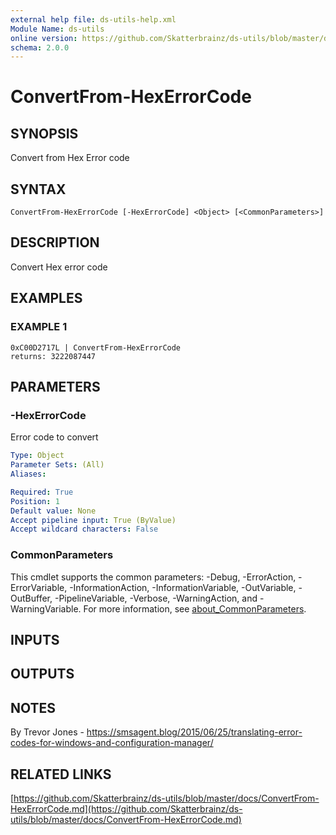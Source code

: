 ```yaml
---
external help file: ds-utils-help.xml
Module Name: ds-utils
online version: https://github.com/Skatterbrainz/ds-utils/blob/master/docs/ConvertFrom-HexErrorCode.md
schema: 2.0.0
---
```


# ConvertFrom-HexErrorCode

## SYNOPSIS
Convert from Hex Error code

## SYNTAX

```
ConvertFrom-HexErrorCode [-HexErrorCode] <Object> [<CommonParameters>]
```

## DESCRIPTION
Convert Hex error code

## EXAMPLES

### EXAMPLE 1
```
0xC00D2717L | ConvertFrom-HexErrorCode
returns: 3222087447
```

## PARAMETERS

### -HexErrorCode
Error code to convert

```yaml
Type: Object
Parameter Sets: (All)
Aliases:

Required: True
Position: 1
Default value: None
Accept pipeline input: True (ByValue)
Accept wildcard characters: False
```

### CommonParameters
This cmdlet supports the common parameters: -Debug, -ErrorAction, -ErrorVariable, -InformationAction, -InformationVariable, -OutVariable, -OutBuffer, -PipelineVariable, -Verbose, -WarningAction, and -WarningVariable. For more information, see [about_CommonParameters](http://go.microsoft.com/fwlink/?LinkID=113216).

## INPUTS

## OUTPUTS

## NOTES
By Trevor Jones - https://smsagent.blog/2015/06/25/translating-error-codes-for-windows-and-configuration-manager/

## RELATED LINKS

[https://github.com/Skatterbrainz/ds-utils/blob/master/docs/ConvertFrom-HexErrorCode.md](https://github.com/Skatterbrainz/ds-utils/blob/master/docs/ConvertFrom-HexErrorCode.md)

